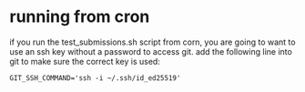 # running from cron

if you run the test_submissions.sh script from corn, you are going to want to use an ssh key without a password to access git.
add the following line into git to make sure the correct key is used:

    GIT_SSH_COMMAND='ssh -i ~/.ssh/id_ed25519'
